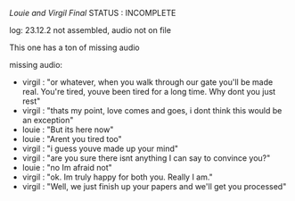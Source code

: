 *Louie and Virgil Final*
STATUS : INCOMPLETE

log:
23.12.2 not assembled, audio not on file

This one has a ton of missing audio

missing audio:
- virgil : "or whatever, when you walk through our gate you'll be made real. You're tired, youve been tired for a long time. Why dont you just rest"
- virgil : "thats my point, love comes and goes, i dont think this would be an exception"
- louie : "But its here now"
- louie : "Arent you tired too"
- virgil : "i guess youve made up your mind"
- virgil : "are you sure there isnt anything I can say to convince you?"
- louie : "no Im afraid not"
- virgil : "ok. Im truly happy for both you. Really I am."
- virgil : "Well, we just finish up your papers and we'll get you processed"

